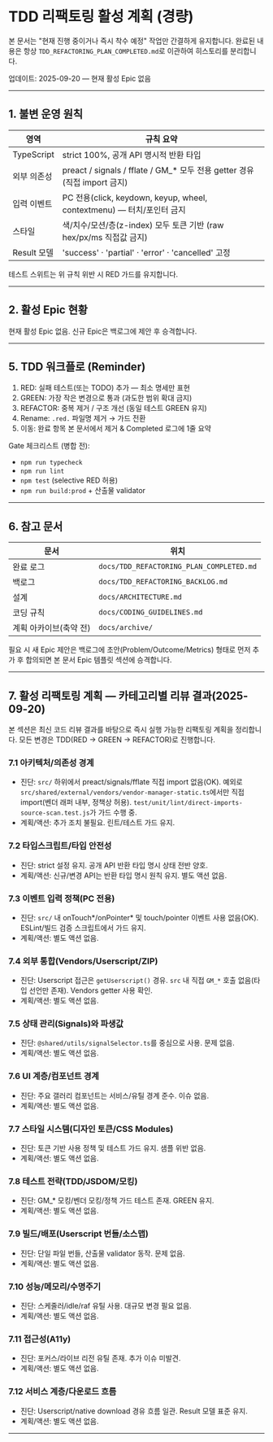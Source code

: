 # TDD 리팩토링 활성 계획 (경량)

본 문서는 "현재 진행 중이거나 즉시 착수 예정" 작업만 간결하게 유지합니다. 완료된
내용은 항상 `TDD_REFACTORING_PLAN_COMPLETED.md`로 이관하여 히스토리를
분리합니다.

업데이트: 2025-09-20 — 현재 활성 Epic 없음

---

## 1. 불변 운영 원칙

| 영역        | 규칙 요약                                                                   |
| ----------- | --------------------------------------------------------------------------- |
| TypeScript  | strict 100%, 공개 API 명시적 반환 타입                                      |
| 외부 의존성 | preact / signals / fflate / GM\_\* 모두 전용 getter 경유 (직접 import 금지) |
| 입력 이벤트 | PC 전용(click, keydown, keyup, wheel, contextmenu) — 터치/포인터 금지       |
| 스타일      | 색/치수/모션/층(z-index) 모두 토큰 기반 (raw hex/px/ms 직접값 금지)         |
| Result 모델 | 'success' · 'partial' · 'error' · 'cancelled' 고정                          |

테스트 스위트는 위 규칙 위반 시 RED 가드를 유지합니다.

---

## 2. 활성 Epic 현황

현재 활성 Epic 없음. 신규 Epic은 백로그에 제안 후 승격합니다.

---

## 5. TDD 워크플로 (Reminder)

1. RED: 실패 테스트(또는 TODO) 추가 — 최소 명세만 표현
2. GREEN: 가장 작은 변경으로 통과 (과도한 범위 확대 금지)
3. REFACTOR: 중복 제거 / 구조 개선 (동일 테스트 GREEN 유지)
4. Rename: `.red.` 파일명 제거 → 가드 전환
5. 이동: 완료 항목 본 문서에서 제거 & Completed 로그에 1줄 요약

Gate 체크리스트 (병합 전):

- `npm run typecheck`
- `npm run lint`
- `npm test` (selective RED 허용)
- `npm run build:prod` + 산출물 validator

---

## 6. 참고 문서

| 문서                   | 위치                                     |
| ---------------------- | ---------------------------------------- |
| 완료 로그              | `docs/TDD_REFACTORING_PLAN_COMPLETED.md` |
| 백로그                 | `docs/TDD_REFACTORING_BACKLOG.md`        |
| 설계                   | `docs/ARCHITECTURE.md`                   |
| 코딩 규칙              | `docs/CODING_GUIDELINES.md`              |
| 계획 아카이브(축약 전) | `docs/archive/`                          |

필요 시 새 Epic 제안은 백로그에 초안(Problem/Outcome/Metrics) 형태로 먼저 추가
후 합의되면 본 문서 Epic 템플릿 섹션에 승격합니다.

---

## 7. 활성 리팩토링 계획 — 카테고리별 리뷰 결과(2025-09-20)

본 섹션은 최신 코드 리뷰 결과를 바탕으로 즉시 실행 가능한 리팩토링 계획을
정리합니다. 모든 변경은 TDD(RED → GREEN → REFACTOR)로 진행합니다.

### 7.1 아키텍처/의존성 경계

- 진단: `src/` 하위에서 preact/signals/fflate 직접 import 없음(OK). 예외로
  `src/shared/external/vendors/vendor-manager-static.ts`에서만 직접 import(벤더
  래퍼 내부, 정책상 허용). `test/unit/lint/direct-imports-source-scan.test.js`가
  가드 수행 중.
- 계획/액션: 추가 조치 불필요. 린트/테스트 가드 유지.

### 7.2 타입스크립트/타입 안전성

- 진단: strict 설정 유지. 공개 API 반환 타입 명시 상태 전반 양호.
- 계획/액션: 신규/변경 API는 반환 타입 명시 원칙 유지. 별도 액션 없음.

### 7.3 이벤트 입력 정책(PC 전용)

- 진단: `src/` 내 onTouch*/onPointer* 및 touch/pointer 이벤트 사용 없음(OK).
  ESLint/빌드 검증 스크립트에서 가드 유지.
- 계획/액션: 별도 액션 없음.

### 7.4 외부 통합(Vendors/Userscript/ZIP)

- 진단: Userscript 접근은 `getUserscript()` 경유. `src` 내 직접 `GM_*` 호출
  없음(타입 선언만 존재). Vendors getter 사용 확인.
- 계획/액션: 별도 액션 없음.

### 7.5 상태 관리(Signals)와 파생값

- 진단: `@shared/utils/signalSelector.ts`를 중심으로 사용. 문제 없음.
- 계획/액션: 별도 액션 없음.

### 7.6 UI 계층/컴포넌트 경계

- 진단: 주요 갤러리 컴포넌트는 서비스/유틸 경계 준수. 이슈 없음.
- 계획/액션: 별도 액션 없음.

### 7.7 스타일 시스템(디자인 토큰/CSS Modules)

- 진단: 토큰 기반 사용 정책 및 테스트 가드 유지. 샘플 위반 없음.
- 계획/액션: 별도 액션 없음.

### 7.8 테스트 전략(TDD/JSDOM/모킹)

- 진단: GM\_\* 모킹/벤더 모킹/정책 가드 테스트 존재. GREEN 유지.
- 계획/액션: 별도 액션 없음.

### 7.9 빌드/배포(Userscript 번들/소스맵)

- 진단: 단일 파일 번들, 산출물 validator 동작. 문제 없음.
- 계획/액션: 별도 액션 없음.

### 7.10 성능/메모리/수명주기

- 진단: 스케줄러/idle/raf 유틸 사용. 대규모 변경 필요 없음.
- 계획/액션: 별도 액션 없음.

### 7.11 접근성(A11y)

- 진단: 포커스/라이브 리전 유틸 존재. 추가 이슈 미발견.
- 계획/액션: 별도 액션 없음.

### 7.12 서비스 계층/다운로드 흐름

- 진단: Userscript/native download 경유 흐름 일관. Result 모델 표준 유지.
- 계획/액션: 별도 액션 없음.

---

<!-- EPIC XEG-SEL-01 — Completed and moved to TDD_REFACTORING_PLAN_COMPLETED.md -->
